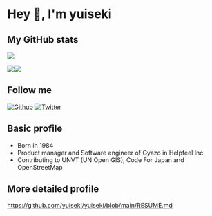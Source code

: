 # Hey 🍻, I'm yuiseki

## My GitHub stats

![](https://github-profile-summary-cards.vercel.app/api/cards/profile-details?username=yuiseki&theme=default)

![](https://github-profile-summary-cards.vercel.app/api/cards/repos-per-language?username=yuiseki&theme=default)![](https://github-profile-summary-cards.vercel.app/api/cards/stats?username=yuiseki&theme=default)

## Follow me

[![Github](https://img.shields.io/github/followers/yuiseki?label=Follow&style=social)](https://github.com/yuiseki)
[![Twitter](https://img.shields.io/twitter/follow/yuiseki_?style=social)](https://twitter.com/yuiseki_)

## Basic profile

- Born in 1984
- Product manager and Software engineer of Gyazo in Helpfeel Inc.
- Contributing to UNVT (UN Open GIS), Code For Japan and OpenStreetMap

## More detailed profile

https://github.com/yuiseki/yuiseki/blob/main/RESUME.md
